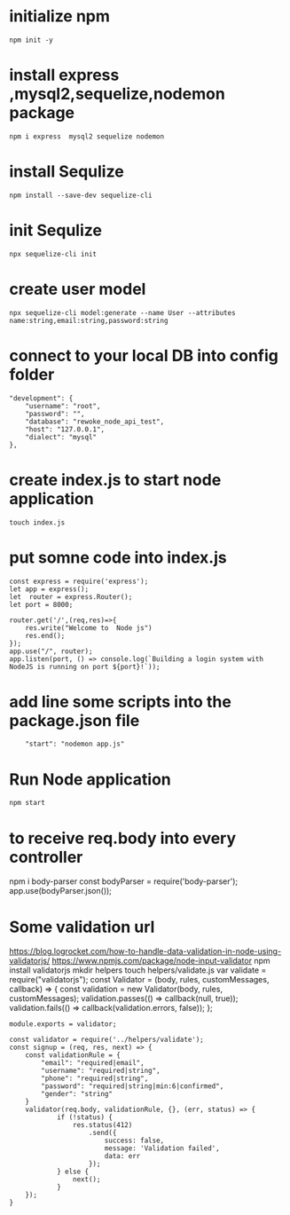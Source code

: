 # initialize npm 
    npm init -y
# install express ,mysql2,sequelize,nodemon package 
    npm i express  mysql2 sequelize nodemon
# install  Sequlize 
    npm install --save-dev sequelize-cli
# init  Sequlize 
    npx sequelize-cli init
# create user model 
    npx sequelize-cli model:generate --name User --attributes name:string,email:string,password:string
# connect to your local DB into  config folder 
    "development": {
        "username": "root",
        "password": "",
        "database": "rewoke_node_api_test",
        "host": "127.0.0.1",
        "dialect": "mysql"
    },
# create index.js to  start node application 
    touch index.js
# put somne code into  index.js
    const express = require('express');
    let app = express();
    let  router = express.Router();
    let port = 8000;

    router.get('/',(req,res)=>{
        res.write("Welcome to  Node js")
        res.end();
    });
    app.use("/", router);
    app.listen(port, () => console.log(`Building a login system with NodeJS is running on port ${port}!`));

# add  line some scripts into the package.json file 
        "start": "nodemon app.js" 

# Run Node application  
    npm start


# to  receive req.body into every  controller 
   npm i body-parser
   const bodyParser = require('body-parser');
   app.use(bodyParser.json());



# Some validation url  
   https://blog.logrocket.com/how-to-handle-data-validation-in-node-using-validatorjs/
   https://www.npmjs.com/package/node-input-validator
   npm install validatorjs
   mkdir helpers
   touch helpers/validate.js
   var validate = require("validatorjs");
   const Validator = (body, rules, customMessages, callback) => {
    const validation = new Validator(body, rules, customMessages);
    validation.passes(() => callback(null, true));
    validation.fails(() => callback(validation.errors, false));
    };

    module.exports = validator;

    const validator = require('../helpers/validate');
    const signup = (req, res, next) => {
        const validationRule = {
            "email": "required|email",
            "username": "required|string",
            "phone": "required|string",
            "password": "required|string|min:6|confirmed",
            "gender": "string"
        }
        validator(req.body, validationRule, {}, (err, status) => {
                if (!status) {
                    res.status(412)
                        .send({
                            success: false,
                            message: 'Validation failed',
                            data: err
                        });
                } else {
                    next();
                }
        });
    }
